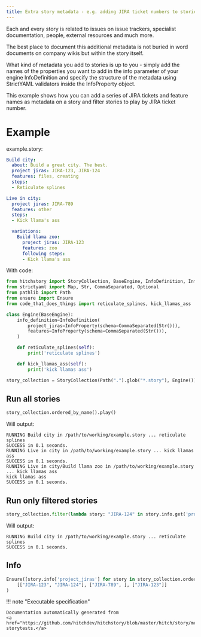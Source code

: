 ```yaml
---
title: Extra story metadata - e.g. adding JIRA ticket numbers to stories
---
```




Each and every story is related to issues on issue trackers,
specialist documentation, people, external resources and much more.

The best place to document this additional metadata is not buried in
word documents on company wikis but within the story itself.

What kind of metadata you add to stories is up to you -
simply add the names of the properties you want to add
in the info parameter of your engine InfoDefinition and
specify the structure of the metadata using StrictYAML
validators inside the InfoProperty object.

This example shows how you can add a series of JIRA tickets
and feature names as metadata on a story and filter stories
to play by JIRA ticket number.


# Example



example.story:

```yaml
Build city:
  about: Build a great city. The best.
  project jiras: JIRA-123, JIRA-124
  features: files, creating
  steps:
  - Reticulate splines

Live in city:
  project jiras: JIRA-789
  features: other
  steps:
  - Kick llama's ass

  variations:
    Build llama zoo:
      project jiras: JIRA-123
      features: zoo
      following steps:
      - Kick llama's ass
```

With code:

```python
from hitchstory import StoryCollection, BaseEngine, InfoDefinition, InfoProperty
from strictyaml import Map, Str, CommaSeparated, Optional
from pathlib import Path
from ensure import Ensure
from code_that_does_things import reticulate_splines, kick_llamas_ass

class Engine(BaseEngine):
    info_definition=InfoDefinition(
        project_jiras=InfoProperty(schema=CommaSeparated(Str())),
        features=InfoProperty(schema=CommaSeparated(Str())),
    )

    def reticulate_splines(self):
        print('reticulate splines')

    def kick_llamas_ass(self):
        print('kick llamas ass')

story_collection = StoryCollection(Path(".").glob("*.story"), Engine())

```




## Run all stories







```python
story_collection.ordered_by_name().play()
```

Will output:
```
RUNNING Build city in /path/to/working/example.story ... reticulate splines
SUCCESS in 0.1 seconds.
RUNNING Live in city in /path/to/working/example.story ... kick llamas ass
SUCCESS in 0.1 seconds.
RUNNING Live in city/Build llama zoo in /path/to/working/example.story ... kick llamas ass
kick llamas ass
SUCCESS in 0.1 seconds.
```





## Run only filtered stories







```python
story_collection.filter(lambda story: "JIRA-124" in story.info.get('project_jiras')).ordered_by_name().play()

```

Will output:
```
RUNNING Build city in /path/to/working/example.story ... reticulate splines
SUCCESS in 0.1 seconds.
```





## Info







```python
Ensure([story.info['project_jiras'] for story in story_collection.ordered_by_name()]).equals(
    [["JIRA-123", "JIRA-124"], ["JIRA-789", ], ["JIRA-123"]]
)

```









!!! note "Executable specification"

    Documentation automatically generated from 
    <a href="https://github.com/hitchdev/hitchstory/blob/master/hitch/story/metadata.story">metadata.story
    storytests.</a>

